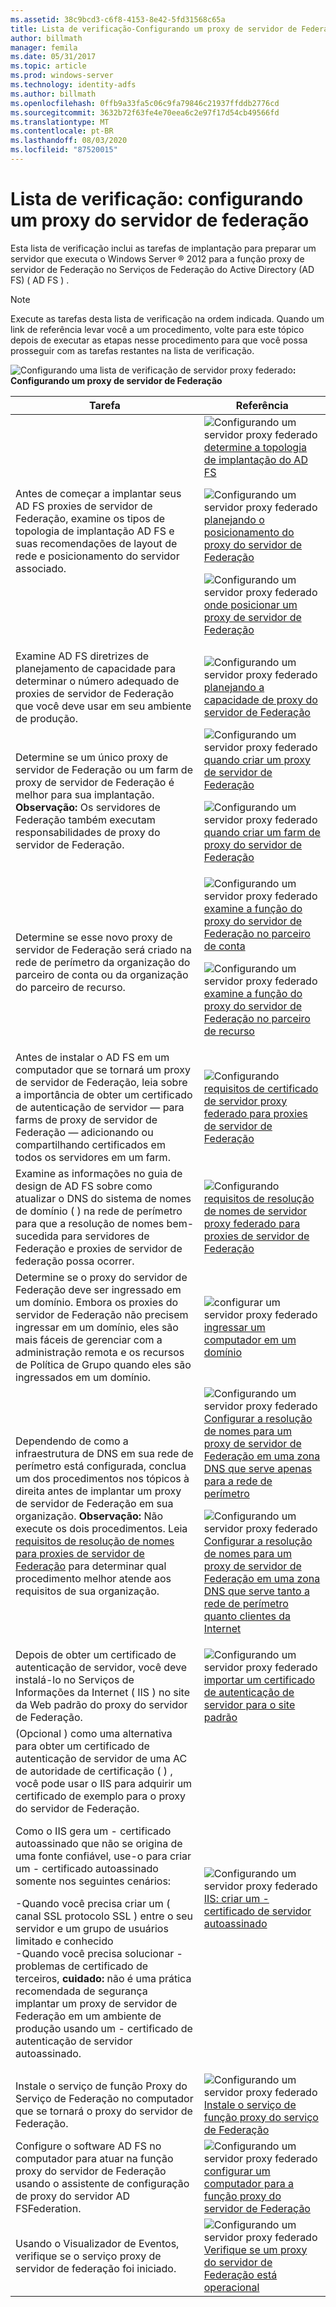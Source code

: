 ```yaml
---
ms.assetid: 38c9bcd3-c6f8-4153-8e42-5fd31568c65a
title: Lista de verificação-Configurando um proxy de servidor de Federação
author: billmath
manager: femila
ms.date: 05/31/2017
ms.topic: article
ms.prod: windows-server
ms.technology: identity-adfs
ms.author: billmath
ms.openlocfilehash: 0ffb9a33fa5c06c9fa79846c21937ffddb2776cd
ms.sourcegitcommit: 3632b72f63fe4e70eea6c2e97f17d54cb49566fd
ms.translationtype: MT
ms.contentlocale: pt-BR
ms.lasthandoff: 08/03/2020
ms.locfileid: "87520015"
---
```

# <a name="checklist-setting-up-a-federation-server-proxy"></a>Lista de verificação: configurando um proxy do servidor de federação

Esta lista de verificação inclui as tarefas de implantação para preparar um servidor que executa o Windows Server &reg; 2012 para a função proxy de servidor de Federação no Serviços de Federação do Active Directory (AD FS) \( AD FS \) .

> [!NOTE]
> Execute as tarefas desta lista de verificação na ordem indicada. Quando um link de referência levar você a um procedimento, volte para este tópico depois de executar as etapas nesse procedimento para que você possa prosseguir com as tarefas restantes na lista de verificação.

![Configurando uma lista de verificação de servidor proxy federado](media/2b05dce3-938f-4168-9b8f-1f4398cbdb9b.gif)**: Configurando um proxy de servidor de Federação**

|Tarefa|Referência|
|--------|-------------|
|Antes de começar a implantar seus AD FS proxies de servidor de Federação, examine os tipos de topologia de implantação AD FS e suas recomendações de layout de rede e posicionamento do servidor associado.|![Configurando um servidor proxy federado](media/faa393df-4856-4431-9eda-4f4e5be72a90.gif)[determine a topologia de implantação do AD FS](../design/determine-your-ad-fs-deployment-topology.md)<p>![Configurando um servidor proxy federado](media/faa393df-4856-4431-9eda-4f4e5be72a90.gif)[planejando o posicionamento do proxy do servidor de Federação](../design/planning-federation-server-proxy-placement.md)<p>![Configurando um servidor proxy federado](media/faa393df-4856-4431-9eda-4f4e5be72a90.gif)[onde posicionar um proxy de servidor de Federação](/previous-versions/windows/it-pro/windows-server-2012-R2-and-2012/dd807048(v=ws.11))|
|Examine AD FS diretrizes de planejamento de capacidade para determinar o número adequado de proxies de servidor de Federação que você deve usar em seu ambiente de produção.|![Configurando um servidor proxy federado](media/faa393df-4856-4431-9eda-4f4e5be72a90.gif)[planejando a capacidade de proxy do servidor de Federação](/previous-versions/windows/it-pro/windows-server-2012-R2-and-2012/gg749898(v=ws.11))|
|Determine se um único proxy de servidor de Federação ou um farm de proxy de servidor de Federação é melhor para sua implantação. **Observação:** Os servidores de Federação também executam responsabilidades de proxy do servidor de Federação.|![Configurando um servidor proxy federado](media/faa393df-4856-4431-9eda-4f4e5be72a90.gif)[quando criar um proxy de servidor de Federação](/previous-versions/windows/it-pro/windows-server-2012-R2-and-2012/dd807032(v=ws.11))<p>![Configurando um servidor proxy federado](media/faa393df-4856-4431-9eda-4f4e5be72a90.gif)[quando criar um farm de proxy do servidor de Federação](/previous-versions/windows/it-pro/windows-server-2012-R2-and-2012/dd807082(v=ws.11))|
|Determine se esse novo proxy de servidor de Federação será criado na rede de perímetro da organização do parceiro de conta ou da organização do parceiro de recurso.|![Configurando um servidor proxy federado](media/faa393df-4856-4431-9eda-4f4e5be72a90.gif)[examine a função do proxy do servidor de Federação no parceiro de conta](/previous-versions/windows/it-pro/windows-server-2012-R2-and-2012/dd807109(v=ws.11))<p>![Configurando um servidor proxy federado](media/faa393df-4856-4431-9eda-4f4e5be72a90.gif)[examine a função do proxy do servidor de Federação no parceiro de recurso](/previous-versions/windows/it-pro/windows-server-2012-R2-and-2012/dd807052(v=ws.11))|
|Antes de instalar o AD FS em um computador que se tornará um proxy de servidor de Federação, leia sobre a importância de obter um certificado de autenticação de servidor — para farms de proxy de servidor de Federação — adicionando ou compartilhando certificados em todos os servidores em um farm.|![Configurando](media/faa393df-4856-4431-9eda-4f4e5be72a90.gif)[requisitos de certificado de servidor proxy federado para proxies de servidor de Federação](/previous-versions/windows/it-pro/windows-server-2012-R2-and-2012/dd807054(v=ws.11))|
|Examine as informações no guia de design de AD FS sobre como atualizar o DNS do sistema de nomes de domínio \( \) na rede de perímetro para que a resolução de nomes bem-sucedida para servidores de Federação e proxies de servidor de federação possa ocorrer.|![Configurando](media/faa393df-4856-4431-9eda-4f4e5be72a90.gif)[requisitos de resolução de nomes de servidor proxy federado para proxies de servidor de Federação](/previous-versions/windows/it-pro/windows-server-2012-R2-and-2012/dd807055(v=ws.11))|
|Determine se o proxy do servidor de Federação deve ser ingressado em um domínio. Embora os proxies do servidor de Federação não precisem ingressar em um domínio, eles são mais fáceis de gerenciar com a administração remota e os recursos de Política de Grupo quando eles são ingressados em um domínio.|![configurar um servidor proxy federado](media/15dd35b6-6cc6-421f-93f8-7109920e7144.gif)[ingressar um computador em um domínio](Join-a-Computer-to-a-Domain.md)|
|Dependendo de como a infraestrutura de DNS em sua rede de perímetro está configurada, conclua um dos procedimentos nos tópicos à direita antes de implantar um proxy de servidor de Federação em sua organização. **Observação:** Não execute os dois procedimentos. Leia [requisitos de resolução de nomes para proxies de servidor de Federação](/previous-versions/windows/it-pro/windows-server-2012-R2-and-2012/dd807055(v=ws.11)) para determinar qual procedimento melhor atende aos requisitos de sua organização.|![Configurando um servidor proxy federado](media/15dd35b6-6cc6-421f-93f8-7109920e7144.gif)[Configurar a resolução de nomes para um proxy de servidor de Federação em uma zona DNS que serve apenas para a rede de perímetro](./configure-name-resolution-for-federation-server-proxy-in-dns-zone-serving-only-perimeter-network.md)<p>![Configurando um servidor proxy federado](media/15dd35b6-6cc6-421f-93f8-7109920e7144.gif)[Configurar a resolução de nomes para um proxy de servidor de Federação em uma zona DNS que serve tanto a rede de perímetro quanto clientes da Internet](./configure-name-resolution-for-federation-server-proxy-in-dns-zone-serving-only-perimeter-network.md)|
|Depois de obter um certificado de autenticação de servidor, você deve instalá-lo no Serviços de Informações da Internet \( IIS \) no site da Web padrão do proxy do servidor de Federação.|![Configurando um servidor proxy federado](media/15dd35b6-6cc6-421f-93f8-7109920e7144.gif)[importar um certificado de autenticação de servidor para o site padrão](Import-a-Server-Authentication-Certificate-to-the-Default-Web-Site.md)|
|\(Opcional \) como uma alternativa para obter um certificado de autenticação de servidor de uma AC de autoridade de certificação \( \) , você pode usar o IIS para adquirir um certificado de exemplo para o proxy do servidor de Federação.<p>Como o IIS gera um \- certificado autoassinado que não se origina de uma fonte confiável, use-o para criar um \- certificado autoassinado somente nos seguintes cenários:<p>-Quando você precisa criar um \( canal SSL protocolo SSL \) entre o seu servidor e um grupo de usuários limitado e conhecido<br />-Quando você precisa solucionar \- problemas de certificado de terceiros, **cuidado:** não é uma prática recomendada de segurança implantar um proxy de servidor de Federação em um ambiente de produção usando um \- certificado de autenticação de servidor autoassinado.|![Configurando um servidor proxy federado](media/15dd35b6-6cc6-421f-93f8-7109920e7144.gif)[IIS: criar um \- certificado de servidor autoassinado](https://go.microsoft.com/fwlink/?LinkID=108271)|
|Instale o serviço de função Proxy do Serviço de Federação no computador que se tornará o proxy do servidor de Federação.|![Configurando um servidor proxy federado](media/15dd35b6-6cc6-421f-93f8-7109920e7144.gif)[Instale o serviço de função proxy do serviço de Federação](Install-the-Federation-Service-Proxy-Role-Service.md)|
|Configure o software AD FS no computador para atuar na função proxy do servidor de Federação usando o assistente de configuração de proxy do servidor AD FSFederation.|![Configurando um servidor proxy federado](media/15dd35b6-6cc6-421f-93f8-7109920e7144.gif)[configurar um computador para a função proxy do servidor de Federação](Configure-a-Computer-for-the-Federation-Server-Proxy-Role.md)|
|Usando o Visualizador de Eventos, verifique se o serviço proxy de servidor de federação foi iniciado.|![Configurando um servidor proxy federado](media/15dd35b6-6cc6-421f-93f8-7109920e7144.gif)[Verifique se um proxy do servidor de Federação está operacional](Verify-That-a-Federation-Server-Proxy-Is-Operational.md)|
